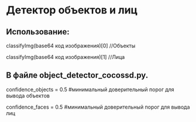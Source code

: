 # Детектор объектов и лиц
## Использование:

classifyImg(base64 код изображения)[0] //Объекты

classifyImg(base64 код изображения)[1] //Лица

## В файле object_detector_cocossd.py.
confidence_objects = 0.5 #минимальный доверительный порог для вывода объектов

confidence_faces = 0.5 #минимальный доверительный порог для вывода лиц
